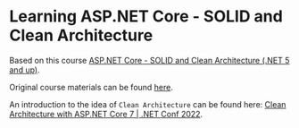 # Learning ASP.NET Core - SOLID and Clean Architecture

Based on this course [ASP.NET Core - SOLID and Clean Architecture (.NET 5 and up)](https://learning.oreilly.com/videos/asp-net-core/9781803231228/).

Original course materials can be found [here](https://github.com/PacktPublishing/ASP.NET-Core---SOLID-and-Clean-Architecture-.NET-5-and-up-).

An introduction to the idea of `Clean Architecture` can be found here: [Clean Architecture with ASP.NET Core 7 | .NET Conf 2022](https://youtu.be/j6u7Pw6dyUw).
